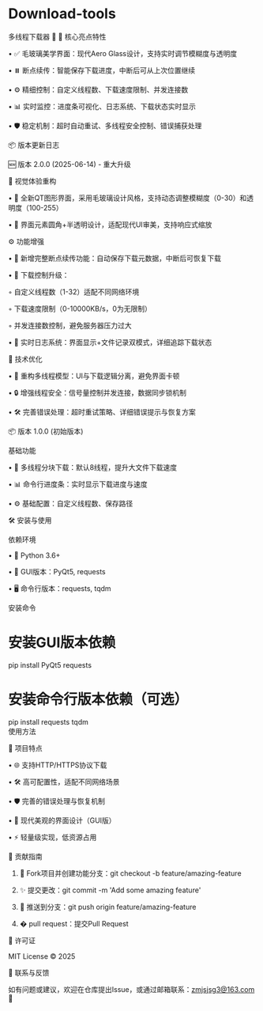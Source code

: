 # Download-tools
多线程下载器 🚀
🌟 核心亮点特性

• ✅ 毛玻璃美学界面：现代Aero Glass设计，支持实时调节模糊度与透明度

• ⏸️ 断点续传：智能保存下载进度，中断后可从上次位置继续

• ⚙️ 精细控制：自定义线程数、下载速度限制、并发连接数

• 📊 实时监控：进度条可视化、日志系统、下载状态实时显示

• 🛡️ 稳定机制：超时自动重试、多线程安全控制、错误捕获处理

📦 版本更新日志

🆕 版本 2.0.0 (2025-06-14) - 重大升级

🌈 视觉体验重构

• 🌟 全新QT图形界面，采用毛玻璃设计风格，支持动态调整模糊度（0-30）和透明度（100-255）

• 🎨 界面元素圆角+半透明设计，适配现代UI审美，支持响应式缩放

⚙️ 功能增强

• 📌 新增完整断点续传功能：自动保存下载元数据，中断后可恢复下载

• 🔧 下载控制升级：

◦ 自定义线程数（1-32）适配不同网络环境

◦ 下载速度限制（0-10000KB/s，0为无限制）

◦ 并发连接数控制，避免服务器压力过大

• 📝 实时日志系统：界面显示+文件记录双模式，详细追踪下载状态

🧰 技术优化

• 🧵 重构多线程模型：UI与下载逻辑分离，避免界面卡顿

• 🔒 增强线程安全：信号量控制并发连接，数据同步锁机制

• 🛠️ 完善错误处理：超时重试策略、详细错误提示与恢复方案

📦 版本 1.0.0 (初始版本)

基础功能

• 🚀 多线程分块下载：默认8线程，提升大文件下载速度

• 📊 命令行进度条：实时显示下载进度与速度

• ⚙️ 基础配置：自定义线程数、保存路径

🛠️ 安装与使用

依赖环境

• 🐍 Python 3.6+

• 🧩 GUI版本：PyQt5, requests

• 🖥️ 命令行版本：requests, tqdm

安装命令
# 安装GUI版本依赖  
pip install PyQt5 requests  

# 安装命令行版本依赖（可选）  
pip install requests tqdm  
使用方法

📝 项目特点

• 🌐 支持HTTP/HTTPS协议下载

• 🛠️ 高可配置性，适配不同网络场景

• 🛡️ 完善的错误处理与恢复机制

• 🎨 现代美观的界面设计（GUI版）

• ⚡ 轻量级实现，低资源占用

🤝 贡献指南

1. 🍴 Fork项目并创建功能分支：git checkout -b feature/amazing-feature

2. ✨ 提交更改：git commit -m 'Add some amazing feature'

3. 🚀 推送到分支：git push origin feature/amazing-feature

4. � pull request：提交Pull Request

📜 许可证

MIT License © 2025

💬 联系与反馈

如有问题或建议，欢迎在仓库提出Issue，或通过邮箱联系：zmjsjsg3@163.com📧